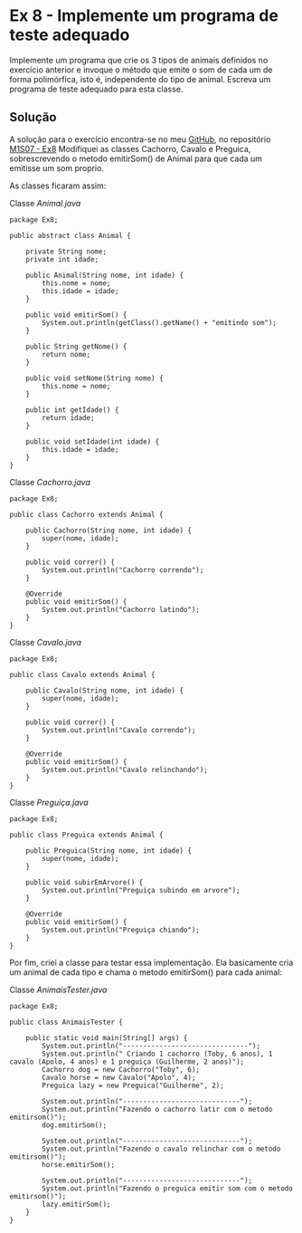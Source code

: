 # Ex 8 - Implemente um programa de teste adequado

Implemente um programa que crie os 3 tipos de animais definidos no exercício anterior e invoque o método que emite o som de cada um de forma polimórfica, isto é, independente do tipo de animal. Escreva um programa de teste adequado para esta classe.

## Solução
A solução para o exercício encontra-se no meu [GitHub](https://github.com/royergc), no repositório [M1S07 - Ex8](https://github.com/royergc/M1S07/tree/main/src/Ex8)
Modifiquei as classes Cachorro, Cavalo e Preguica, sobrescrevendo o metodo emitirSom() de Animal para que cada um emitisse um som proprio.

As classes ficaram assim:

Classe *Animal.java*
```
package Ex8;

public abstract class Animal {

    private String nome;
    private int idade;

    public Animal(String nome, int idade) {
        this.nome = nome;
        this.idade = idade;
    }

    public void emitirSom() {
        System.out.println(getClass().getName() + "emitindo som");
    }

    public String getNome() {
        return nome;
    }

    public void setNome(String nome) {
        this.nome = nome;
    }

    public int getIdade() {
        return idade;
    }

    public void setIdade(int idade) {
        this.idade = idade;
    }
}
```

Classe *Cachorro.java*
```
package Ex8;

public class Cachorro extends Animal {

    public Cachorro(String nome, int idade) {
        super(nome, idade);
    }

    public void correr() {
        System.out.println("Cachorro correndo");
    }

    @Override
    public void emitirSom() {
        System.out.println("Cachorro latindo");
    }
}
```

Classe *Cavalo.java*
```
package Ex8;

public class Cavalo extends Animal {

    public Cavalo(String nome, int idade) {
        super(nome, idade);
    }

    public void correr() {
        System.out.println("Cavalo correndo");
    }

    @Override
    public void emitirSom() {
        System.out.println("Cavalo relinchando");
    }
}
```

Classe *Preguiça.java*
```
package Ex8;

public class Preguica extends Animal {

    public Preguica(String nome, int idade) {
        super(nome, idade);
    }

    public void subirEmArvore() {
        System.out.println("Preguiça subindo em arvore");
    }

    @Override
    public void emitirSom() {
        System.out.println("Preguiça chiando");
    }
}
```

Por fim, criei a classe para testar essa implementação. Ela basicamente cria um animal de cada tipo e chama o metodo emitirSom() para cada animal:

Classe *AnimaisTester.java*
```
package Ex8;

public class AnimaisTester {

    public static void main(String[] args) {
        System.out.println("-------------------------------");
        System.out.println(" Criando 1 cachorro (Toby, 6 anos), 1 cavalo (Apolo, 4 anos) e 1 preguiça (Guilherme, 2 anos)");
        Cachorro dog = new Cachorro("Toby", 6);
        Cavalo horse = new Cavalo("Apolo", 4);
        Preguica lazy = new Preguica("Guilherme", 2);

        System.out.println("-----------------------------");
        System.out.println("Fazendo o cachorro latir com o metodo emitirsom()");
        dog.emitirSom();

        System.out.println("-----------------------------");
        System.out.println("Fazendo o cavalo relinchar com o metodo emitirsom()");
        horse.emitirSom();

        System.out.println("-----------------------------");
        System.out.println("Fazendo o preguica emitir som com o metodo emitirsom()");
        lazy.emitirSom();
    }
}
```